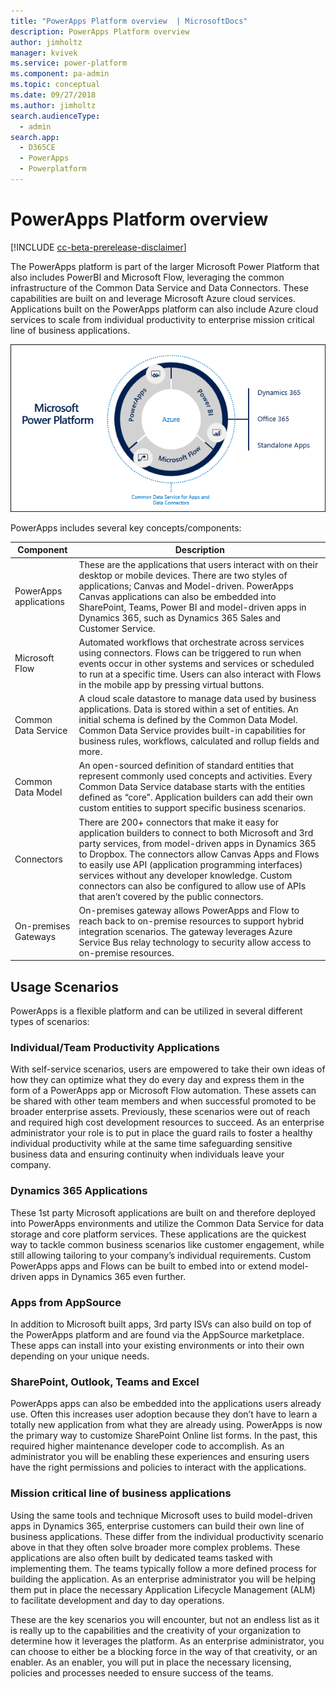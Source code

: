 ```yaml
---
title: "PowerApps Platform overview  | MicrosoftDocs"
description: PowerApps Platform overview
author: jimholtz
manager: kvivek
ms.service: power-platform
ms.component: pa-admin
ms.topic: conceptual
ms.date: 09/27/2018
ms.author: jimholtz
search.audienceType: 
  - admin
search.app: 
  - D365CE
  - PowerApps
  - Powerplatform
---
```

# PowerApps Platform overview

[!INCLUDE [cc-beta-prerelease-disclaimer](../includes/cc-beta-prerelease-disclaimer.md)]

The PowerApps platform is part of the larger Microsoft Power Platform that also includes PowerBI and Microsoft Flow, leveraging the common infrastructure of the Common Data Service and Data Connectors. These capabilities are built on and leverage Microsoft Azure cloud services. Applications built on the PowerApps platform can also include Azure cloud services to scale from individual productivity to enterprise mission critical line of business applications.

![PowerApps Platform overview](media/ms-power-platform.png "PowerApps Platform overview")

PowerApps includes several key concepts/components:

|Component  |Description  |
|---------|---------|
|PowerApps applications     |These are the applications that users interact with on their desktop or mobile devices. There are two styles of applications; Canvas and Model-driven. PowerApps Canvas applications can also be embedded into SharePoint, Teams, Power BI and model-driven apps in Dynamics 365, such as Dynamics 365 Sales and Customer Service.         |
|Microsoft Flow     | Automated workflows that orchestrate across services using connectors. Flows can be triggered to run when events occur in other systems and services or scheduled to run at a specific time. Users can also interact with Flows in the mobile app by pressing virtual buttons.        |
|Common Data Service    |A cloud scale datastore to manage data used by business applications. Data is stored within a set of entities. An initial schema is defined by the Common Data Model. Common Data Service provides built-in capabilities for business rules, workflows, calculated and rollup fields and more.         |
|Common Data Model     | An open-sourced definition of standard entities that represent commonly used concepts and activities. Every Common Data Service database starts with the entities defined as “core”. Application builders can add their own custom entities to support specific business scenarios.        |
|Connectors     | There are 200+ connectors that make it easy for application builders to connect to both Microsoft and 3rd party services, from model-driven apps in Dynamics 365 to Dropbox. The connectors allow Canvas Apps and Flows to easily use API (application programming interfaces) services without any developer knowledge. Custom connectors can also be configured to allow use of APIs that aren’t covered by the public connectors.        |
|On-premises Gateways     | On-premises gateway allows PowerApps and Flow to reach back to on-premise resources to support hybrid integration scenarios. The gateway leverages Azure Service Bus relay technology to security allow access to on-premise resources.        |

## Usage Scenarios

PowerApps is a flexible platform and can be utilized in several different types of scenarios:

### Individual/Team Productivity Applications

With self-service scenarios, users are empowered to take their own ideas of how they can optimize what they do every day and express them in the form of a PowerApps app or Microsoft Flow automation. These assets can be shared with other team members and when successful promoted to be broader enterprise assets. Previously, these scenarios were out of reach and required high cost development resources to succeed. As an enterprise administrator your role is to put in place the guard rails to foster a healthy individual productivity while at the same time safeguarding sensitive business data and ensuring continuity when individuals leave your company.

### Dynamics 365 Applications

These 1st party Microsoft applications are built on and therefore deployed into PowerApps environments and utilize the Common Data Service for data storage and core platform services. These applications are the quickest way to tackle common business scenarios like customer engagement, while still allowing tailoring to your company’s individual requirements. Custom PowerApps apps and Flows can be built to embed into or extend model-driven apps in Dynamics 365 even further.

### Apps from AppSource

In addition to Microsoft built apps, 3rd party ISVs can also build on top of the PowerApps platform and are found via the AppSource marketplace. These apps can install into your existing environments or into their own depending on your unique needs.

### SharePoint, Outlook, Teams and Excel

PowerApps apps can also be embedded into the applications users already use. Often this increases user adoption because they don’t have to learn a totally new application from what they are already using. PowerApps is now the primary way to customize SharePoint Online list forms. In the past, this required higher maintenance developer code to accomplish. As an administrator you will be enabling these experiences and ensuring users have the right permissions and policies to interact with the applications.

### Mission critical line of business applications

Using the same tools and technique Microsoft uses to build model-driven apps in Dynamics 365, enterprise customers can build their own line of business applications. These differ from the individual productivity scenario above in that they often solve broader more complex problems. These applications are also often built by dedicated teams tasked with implementing them. The teams typically follow a more defined process for building the application. As an enterprise administrator you will be helping them put in place the necessary Application Lifecycle Management (ALM) to facilitate development and day to day operations.

These are the key scenarios you will encounter, but not an endless list as it is really up to the capabilities and the creativity of your organization to determine how it leverages the platform. As an enterprise administrator, you can choose to either be a blocking force in the way of that creativity, or an enabler. As an enabler, you will put in place the necessary licensing, policies and processes needed to ensure success of the teams.
